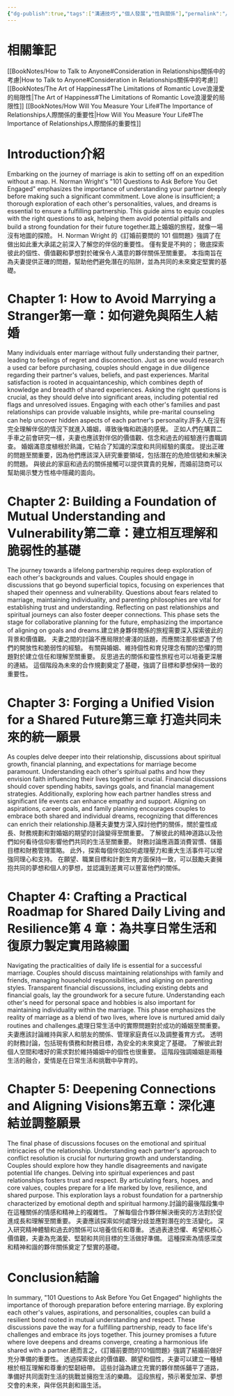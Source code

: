 ```yaml
---
{"dg-publish":true,"tags":["溝通技巧","個人發展","性與關係"],"permalink":"/book-notes/101-questions-to-ask-before-you-get-engaged/","dgPassFrontmatter":true,"created":"2024-11-24T10:41:52.061+08:00","updated":"2024-11-28T12:28:18.060+08:00"}
---
```


# 相關筆記
[[BookNotes/How to Talk to Anyone#Consideration in Relationships關係中的考慮\|How to Talk to Anyone#Consideration in Relationships關係中的考慮]]
[[BookNotes/The Art of Happiness#The Limitations of Romantic Love浪漫愛的局限性\|The Art of Happiness#The Limitations of Romantic Love浪漫愛的局限性]]
[[BookNotes/How Will You Measure Your Life#The Importance of Relationships人際關係的重要性\|How Will You Measure Your Life#The Importance of Relationships人際關係的重要性]]
# Introduction介紹

Embarking on the journey of marriage is akin to setting off on an expedition without a map. H. Norman Wright's "101 Questions to Ask Before You Get Engaged" emphasizes the importance of understanding your partner deeply before making such a significant commitment. Love alone is insufficient; a thorough exploration of each other's personalities, values, and dreams is essential to ensure a fulfilling partnership. This guide aims to equip couples with the right questions to ask, helping them avoid potential pitfalls and build a strong foundation for their future together.踏上婚姻的旅程，就像一場沒有地圖的探險。 H. Norman Wright 的《訂婚前要問的 101 個問題》強調了在做出如此重大承諾之前深入了解您的伴侶的重要性。 僅有愛是不夠的； 徹底探索彼此的個性、價值觀和夢想對於確保令人滿意的夥伴關係至關重要。 本指南旨在為夫妻提供正確的問題，幫助他們避免潛在的陷阱，並為共同的未來奠定堅實的基礎。

# Chapter 1: How to Avoid Marrying a Stranger第一章：如何避免與陌生人結婚

Many individuals enter marriage without fully understanding their partner, leading to feelings of regret and disconnection. Just as one would research a used car before purchasing, couples should engage in due diligence regarding their partner's values, beliefs, and past experiences. Marital satisfaction is rooted in acquaintanceship, which combines depth of knowledge and breadth of shared experiences. Asking the right questions is crucial, as they should delve into significant areas, including potential red flags and unresolved issues. Engaging with each other's families and past relationships can provide valuable insights, while pre-marital counseling can help uncover hidden aspects of each partner's personality.許多人在沒有完全理解伴侶的情況下就進入婚姻，導致後悔和疏遠的感覺。 正如人們在購買二手車之前會研究一樣，夫妻也應該對伴侶的價值觀、信念和過去的經驗進行盡職調查。 婚姻滿意度植根於熟識，它結合了知識的深度和共同經驗的廣度。 提出正確的問題至關重要，因為他們應該深入研究重要領域，包括潛在的危險信號和未解決的問題。 與彼此的家庭和過去的關係接觸可以提供寶貴的見解，而婚前諮商可以幫助揭示雙方性格中隱藏的面向。

# Chapter 2: Building a Foundation of Mutual Understanding and Vulnerability第二章：建立相互理解和脆弱性的基礎

The journey towards a lifelong partnership requires deep exploration of each other's backgrounds and values. Couples should engage in discussions that go beyond superficial topics, focusing on experiences that shaped their openness and vulnerability. Questions about fears related to marriage, maintaining individuality, and parenting philosophies are vital for establishing trust and understanding. Reflecting on past relationships and spiritual journeys can also foster deeper connections. This phase sets the stage for collaborative planning for the future, emphasizing the importance of aligning on goals and dreams.建立終身夥伴關係的旅程需要深入探索彼此的背景和價值觀。 夫妻之間的討論不應局限於膚淺的話題，而應關注那些塑造了他們的開放性和脆弱性的經驗。 有關與婚姻、維持個性和育兒理念有關的恐懼的問題對於建立信任和理解至關重要。 反思過去的關係和靈性旅程也可以培養更深層的連結。 這個階段為未來的合作規劃奠定了基礎，強調了目標和夢想保持一致的重要性。

# Chapter 3: Forging a Unified Vision for a Shared Future第三章 打造共同未來的統一願景

As couples delve deeper into their relationship, discussions about spiritual growth, financial planning, and expectations for marriage become paramount. Understanding each other's spiritual paths and how they envision faith influencing their lives together is crucial. Financial discussions should cover spending habits, savings goals, and financial management strategies. Additionally, exploring how each partner handles stress and significant life events can enhance empathy and support. Aligning on aspirations, career goals, and family planning encourages couples to embrace both shared and individual dreams, recognizing that differences can enrich their relationship.隨著夫妻雙方深入探討他們的關係，關於靈性成長、財務規劃和對婚姻的期望的討論變得至關重要。 了解彼此的精神道路以及他們如何看待信仰影響他們共同的生活至關重要。 財務討論應涵蓋消費習慣、儲蓄目標和財務管理策略。 此外，探索每個伴侶如何處理壓力和重大生活事件可以增強同理心和支持。 在願望、職業目標和計劃生育方面保持一致，可以鼓勵夫妻擁抱共同的夢想和個人的夢想，並認識到差異可以豐富他們的關係。

# Chapter 4: Crafting a Practical Roadmap for Shared Daily Living and Resilience第 4 章：為共享日常生活和復原力製定實用路線圖

Navigating the practicalities of daily life is essential for a successful marriage. Couples should discuss maintaining relationships with family and friends, managing household responsibilities, and aligning on parenting styles. Transparent financial discussions, including existing debts and financial goals, lay the groundwork for a secure future. Understanding each other's need for personal space and hobbies is also important for maintaining individuality within the marriage. This phase emphasizes the reality of marriage as a blend of two lives, where love is nurtured amid daily routines and challenges.處理日常生活中的實際問題對於成功的婚姻至關重要。 夫妻應該討論維持與家人和朋友的關係、管理家庭責任以及調整養育方式。 透明的財務討論，包括現有債務和財務目標，為安全的未來奠定了基礎。 了解彼此對個人空間和嗜好的需求對於維持婚姻中的個性也很重要。 這階段強調婚姻是兩種生活的融合，愛情是在日常生活和挑戰中孕育的。

# Chapter 5: Deepening Connections and Aligning Visions第五章：深化連結並調整願景

The final phase of discussions focuses on the emotional and spiritual intricacies of the relationship. Understanding each partner's approach to conflict resolution is crucial for nurturing growth and understanding. Couples should explore how they handle disagreements and navigate potential life changes. Delving into spiritual experiences and past relationships fosters trust and respect. By articulating fears, hopes, and core values, couples prepare for a life marked by love, resilience, and shared purpose. This exploration lays a robust foundation for a partnership characterized by emotional depth and spiritual harmony.討論的最後階段集中在這種關係的情感和精神上的複雜性。 了解每個合作夥伴解決衝突的方法對於促進成長和理解至關重要。 夫妻應該探索如何處理分歧並應對潛在的生活變化。 深入研究精神體驗和過去的關係可以培養信任和尊重。 透過表達恐懼、希望和核心價值觀，夫妻為充滿愛、堅韌和共同目標的生活做好準備。 這種探索為情感深度和精神和諧的夥伴關係奠定了堅實的基礎。

# Conclusion結論

In summary, "101 Questions to Ask Before You Get Engaged" highlights the importance of thorough preparation before entering marriage. By exploring each other's values, aspirations, and personalities, couples can build a resilient bond rooted in mutual understanding and respect. These discussions pave the way for a fulfilling partnership, ready to face life's challenges and embrace its joys together. This journey promises a future where love deepens and dreams converge, creating a harmonious life shared with a partner.總而言之，《訂婚前要問的101個問題》強調了結婚前做好充分準備的重要性。 透過探索彼此的價值觀、願望和個性，夫妻可以建立一種植根於相互理解和尊重的堅韌紐帶。 這些討論為建立充實的夥伴關係鋪平了道路，準備好共同面對生活的挑戰並擁抱生活的樂趣。 這段旅程，預示著愛加深、夢想交會的未來，與伴侶共創和諧生活。